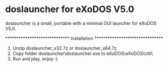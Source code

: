 # doslauncher for eXoDOS V5.0

doslauncher is a small, portable with a minimal GUI launcher for eXoDOS V5.0.

*****************************   Installation   *******************************

1. Unzip doslauncher_x32.7z or doslauncher_x64.7z
2. Copy folder doslauncher\doslauncher.exe to eXoDOS\eXoDOS\Util\
3. Run and play, enjoy :).
